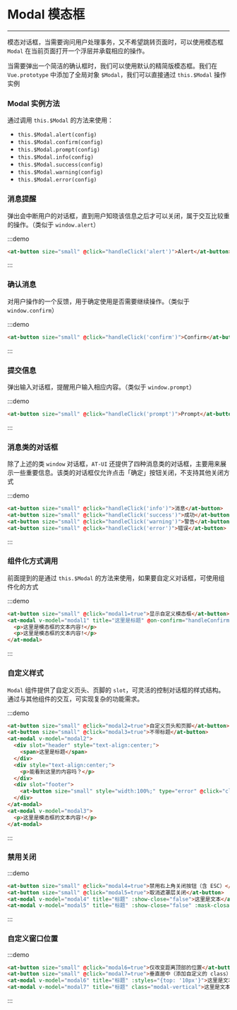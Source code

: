 
# Modal 模态框

----

模态对话框，当需要询问用户处理事务，又不希望跳转页面时，可以使用模态框 `Modal` 在当前页面打开一个浮层并承载相应的操作。

当需要弹出一个简洁的确认框时，我们可以使用默认的精简版模态框。我们在 `Vue.prototype` 中添加了全局对象 `$Modal`，我们可以直接通过 `this.$Modal` 操作实例

### Modal 实例方法

通过调用 `this.$Modal` 的方法来使用：
- `this.$Modal.alert(config)`
- `this.$Modal.confirm(config)`
- `this.$Modal.prompt(config)`
- `this.$Modal.info(config)`
- `this.$Modal.success(config)`
- `this.$Modal.warning(config)`
- `this.$Modal.error(config)`

### 消息提醒

弹出会中断用户的对话框，直到用户知晓该信息之后才可以关闭，属于交互比较重的操作。（类似于 `window.alert`）

:::demo

```html
<at-button size="small" @click="handleClick('alert')">Alert</at-button>
```

:::

### 确认消息

对用户操作的一个反馈，用于确定使用是否需要继续操作。（类似于 `window.confirm`）

:::demo

```html
<at-button size="small" @click="handleClick('confirm')">Confirm</at-button>
```

:::

### 提交信息

弹出输入对话框，提醒用户输入相应内容。（类似于 `window.prompt`）

:::demo

```html
<at-button size="small" @click="handleClick('prompt')">Prompt</at-button>
```

:::

### 消息类的对话框

除了上述的类 `window` 对话框，`AT-UI` 还提供了四种消息类的对话框，主要用来展示一些重要信息。该类的对话框仅允许点击「确定」按钮关闭，不支持其他关闭方式

:::demo

```html
<at-button size="small" @click="handleClick('info')">消息</at-button>
<at-button size="small" @click="handleClick('success')">成功</at-button>
<at-button size="small" @click="handleClick('warning')">警告</at-button>
<at-button size="small" @click="handleClick('error')">错误</at-button>
```

:::

### 组件化方式调用

前面提到的是通过 `this.$Modal` 的方法来使用，如果要自定义对话框，可使用组件化的方式

:::demo

```html
<at-button size="small" @click="modal1=true">显示自定义模态框</at-button>
<at-modal v-model="modal1" title="这里是标题" @on-confirm="handleConfirm" @on-cancel="handleCancel">
  <p>这里是模态框的文本内容!</p>
  <p>这里是模态框的文本内容!</p>
</at-modal>
```

:::

### 自定义样式

`Modal` 组件提供了自定义页头、页脚的 `slot`，可灵活的控制对话框的样式结构。通过与其他组件的交互，可实现复杂的功能需求。

:::demo

```html
<at-button size="small" @click="modal2=true">自定义页头和页脚</at-button>
<at-button size="small" @click="modal3=true">不带标题</at-button>
<at-modal v-model="modal2">
  <div slot="header" style="text-align:center;">
    <span>这里是标题</span>
  </div>
  <div style="text-align:center;">
    <p>能看到这里的内容吗？</p>
  </div>
  <div slot="footer">
    <at-button size="small" style="width:100%;" type="error" @click="closeModal2">这里是按钮</at-button>
  </div>
</at-modal>
<at-modal v-model="modal3">
  <p>这里是模态框的文本内容!</p>
</at-modal>
```

:::

### 禁用关闭

:::demo

```html
<at-button size="small" @click="modal4=true">禁用右上角关闭按钮（含 ESC）</at-button>
<at-button size="small" @click="modal5=true">取消遮罩层关闭</at-button>
<at-modal v-model="modal4" title="标题" :show-close="false">这里是文本</at-modal>
<at-modal v-model="modal5" title="标题" :show-close="false" :mask-closable="false">这里是文本</at-modal>
```

:::

### 自定义窗口位置

:::demo

```html
<at-button size="small" @click="modal6=true">仅改变距离顶部的位置</at-button>
<at-button size="small" @click="modal7=true">垂直居中（添加自定义的 class）</at-button>
<at-modal v-model="modal6" title="标题" :styles="{top: '10px'}">这里是文本内容</at-modal>
<at-modal v-model="modal7" title="标题" class="modal-vertical">这里是文本内容</at-modal>
```

:::

<script>
  export default {
    data () {
      return {
        modal1: false,
        modal2: false,
        modal3: false,
        modal4: false,
        modal5: false,
        modal6: false,
        modal7: false
      }
    },
    methods: {
      handleClick (type) {
        if (type === 'alert') {
          this.$Modal.alert({
            title: '这里是标题名称',
            content: '这里是文本内容'
          })
        } else if (type === 'confirm') {
          this.$Modal.confirm({
            title: '提示',
            content: '此操作需要非常谨慎，您确定要这么做吗？'
          }).then(() => {
            console.log('confirm')
          }).catch(() => {
            console.log('cancel')
          })

        } else if (type === 'prompt') {
          this.$Modal.prompt({
            title: '提示',
            content: '请输入邮件地址：'
          })
        } else if (type === 'info') {
          this.$Modal.info({
            content: '这里是提示的消息'
          })
        } else if (type === 'success') {
          this.$Modal.success({
            content: '这里是成功的消息'
          })
        } else if (type === 'warning') {
          this.$Modal.warning({
            content: '这里是警告的消息'
          })
        } else if (type === 'error') {
          this.$Modal.error({
            content: '这里是错误的消息'
          })
        }
      },
      handleConfirm () {
        console.log('Confirm')
      },
      handleCancel () {
        console.log('Cancel')
      },
      closeModal2 () {
        this.modal2 = false
      }
    }
  }
</script>

<style lang="scss" scoped>
  .modal-vertical {
    .at-modal__wrapper {
      display: flex;
      justify-content: center;
      align-items: center;
    }
    .at-modal {
      top: 0;
    }
  }
</style>
